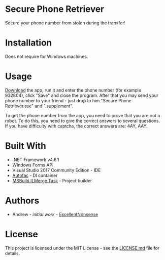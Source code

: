# Secure Phone Retriever
Secure your phone number from stolen during the transfer!

# Installation
Does not require for Windows machines.

# Usage
[Download](https://github.com/ExcellentNonsense/SecurePhoneRetriever/blob/master/Secure%20Phone%20Retriever.exe?raw=true) the app, run it and enter the phone number (for example 932804), click "Save" and close the program. After that you may send your phone number to your friend - just drop to him "Secure Phone Retriever.exe" and ".supplement".

To get the phone number from the app, you need to prove that you are not a robot. To do this, you need to give the correct answers to several questions. If you have difficulty with captcha, the correct answers are: 4AY, AAY.

# Built With
* .NET Framework v4.6.1
* WIndows Forms API
* Visual Studio 2017 Community Edition - IDE
* [Autofac](https://autofac.org/) - DI container
* [MSBuild.ILMerge.Task](https://www.nuget.org/packages/MSBuild.ILMerge.Task/) - Project builder

# Authors
* Andrew - *initial work* - [ExcellentNonsense](https://github.com/ExcellentNonsense)

# License
This project is licensed under the MIT License - see the [LICENSE.md](https://github.com/ExcellentNonsense/SecurePhoneRetriever/blob/master/LICENSE) file for details.
